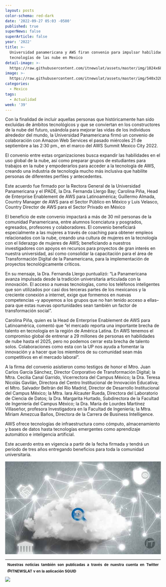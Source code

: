 ```yaml
---
layout: posts
color-schema: red-dark
date: '2022-09-27 05:03 -0500'
published: true
superNews: false
superArticle: false
year: '2022'
title: >-
  Universidad panamericana y AWS firan convenio para impulsar habilidades en
  tecnologías de las nube en Mexico
detail-image: >-
  https://raw.githubusercontent.com/itnewslat/assets/master/img/1024x680/Nube-Cloud-g.jpg
image: >-
  https://raw.githubusercontent.com/itnewslat/assets/master/img/540x320/Nube-Cloud-p.jpg
categories:
  - Mexico
tags:
  - Actualidad
week: '39'
---
```

Con la finalidad de incluir aquellas personas que históricamente han sido excluidas de ámbitos tecnológicos y que se conviertan en los constructores de la nube del futuro, usándola para mejorar las vidas de los individuos alrededor del mundo, la Universidad Panamericana firmó un convenio de colaboración con Amazon Web Services el pasado miércoles 21 de septiembre a las 2:30 pm., en el marco del AWS Summit Mexico City 2022.

El convenio entre estas organizaciones busca expandir las habilidades en el uso global de la nube, así como preparar grupos de estudiantes para trabajos en la nube y empoderarlos para acceder a la tecnología de AWS, creando una industria de tecnología mucho más inclusiva que habilite personas de diferentes perfiles y antecedentes.

Este acuerdo fue firmado por la Rectora General de la Universidad Panamericana y el IPADE, la Dra. Fernanda Llergo Bay; Carolina Piña, Head de Enterprise Enablement de AWS para Latinoamérica; Guillermo Almada, Country Manager de AWS para el Sector Público en México y Luis Velasco, Country Director de AWS para el Sector Privado en México 

El beneficio de este convenio impactará a más de 30 mil personas de la comunidad Panamericana, entre alumnos licenciatura y posgrados, egresados, profesores y colaboradores. El convenio beneficiará especialmente a las mujeres a través de coaching para obtener empleos relacionados con la nube, creando una cultura de mujeres en la tecnología con el liderazgo de mujeres de AWS; beneficiando a nuestros investigadores con apoyos en recursos para proyectos de gran interés en nuestra universidad, así como consolidar la capacitación para el área de Transformación Digital de la Panamericana, para la implementación de proyectos tecnológicamente críticos.

En su mensaje, la Dra. Fernanda Llergo puntualizó: “La Panamericana avanza impulsada desde la tradición universitaria articulada con la innovación. El acceso a nuevas tecnologías, como los teléfonos inteligentes que son utilizados por casi dos terceras partes de los mexicanos y la creciente conexión a internet, exige que formemos en nuevas competencias –y apoyemos a los grupos que no han tenido acceso a ellas– para que estas nuevas oportunidades sean también un factor de transformación social”.

Carolina Piña, quien es la Head de Enterprise Enablement de AWS para Latinoamérica, comentó que “el mercado reporta una importante brecha de talento en tecnología en la región de América Latina. En AWS tenemos el compromiso global de entrenar a 29 millones de personas en habilidades de nube hasta el 2025, pero no podemos cerrar esta brecha de talento solos. Colaboraciones como esta con la UP nos ayuda a fomentar la innovación y a hacer que los miembros de su comunidad sean más competitivos en el mercado laboral”.

A la firma del convenio asistieron como testigos de honor el Mtro. Juan Carlos García Sánchez, Director Corporativo de Transformación Digital; la Mtra. Cecilia Canal Garrido, Vicerrectora del Campus México; la Dra. Teresa Nicolás Gavilán, Directora del Centro Institucional de Innovación Educativa; el Mtro. Salvador Beltrán del Río Madrid, Director de Desarrollo Institucional del Campus México; la Mtra. Iara Alcauter Rueda, Directora del Laboratorio de Ciencia de Datos; la Dra. Margarita Hurtado, Subdirectora de la Facultad de Ingeniería del Campus México; la Dra. María de Lourdes Martínez Villaseñor, profesora Investigadora en la Facultad de Ingeniería; la Mtra. Miriam Amezcua Baños, Directora de la Carrera de Business Intelligence.

AWS ofrece tecnologías de infraestructura como cómputo, almacenamiento y bases de datos hasta tecnologías emergentes como aprendizaje automático e inteligencia artificial.

Este acuerdo entra en vigencia a partir de la fecha firmada y tendrá un período de tres años entregando beneficios para toda la comunidad universitaria.

![](https://raw.githubusercontent.com/itnewslat/assets/master/img/540x320/Nube-Cloud-p.jpg)

<table style="height: 42px;" width="569">
<tbody>
<tr>
<td style="text-align: justify;"><sub><strong>Nuestras noticias también son publicadas a través de nuestra cuenta en Twitter <a href="https://twitter.com/itnewslat?lang=es">@ITNEWSLAT</a> y en la aplicación <a href="https://squidapp.co/en/">SQUID</a></strong></sub></td>
</tr>
</tbody>
</table>

<img src="https://tracker.metricool.com/c3po.jpg?hash=56f88a41e39ab42c063cc51676587a04"/>


